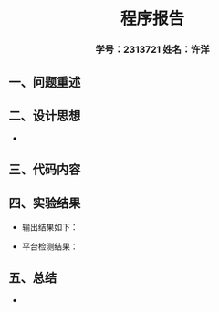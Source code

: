 # <center>**程序报告**</center>

### <center>学号：2313721		姓名：许洋</center>

## **一、问题重述**

## **二、设计思想**

*  


## **三、代码内容**

## **四、实验结果**

* 输出结果如下：
  &nbsp;            

* 平台检测结果：
  &nbsp;             

## **五、总结**

* 

